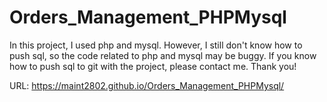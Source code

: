 # Orders_Management_PHPMysql

In this project, I used php and mysql.
However, I still don't know how to push sql, so the code related to php and mysql may be buggy.
If you know how to push sql to git with the project, please contact me.
Thank you!

URL: https://maint2802.github.io/Orders_Management_PHPMysql/
